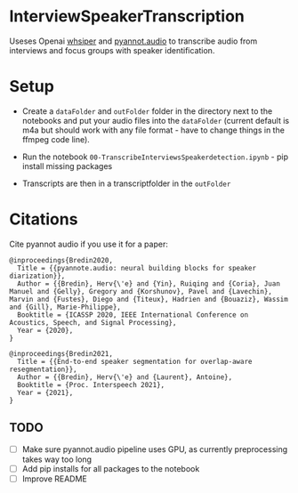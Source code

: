 # InterviewSpeakerTranscription
Useses Openai [whsiper](https://github.com/openai/whisper) and [pyannot.audio](https://github.com/pyannote/pyannote-audio) to transcribe audio from interviews and focus groups with speaker identification.

# Setup

- Create a `dataFolder` and `outFolder` folder in the directory next to the notebooks and put your audio files into the `dataFolder` (current default is m4a but should work with any file format - have to change things in the ffmpeg code line).

- Run the notebook `00-TranscribeInterviewsSpeakerdetection.ipynb` - pip install missing packages
- Transcripts are then in a transcriptfolder in the `outFolder`

# Citations

Cite pyannot audio if you use it for a paper:

```
@inproceedings{Bredin2020,
  Title = {{pyannote.audio: neural building blocks for speaker diarization}},
  Author = {{Bredin}, Herv{\'e} and {Yin}, Ruiqing and {Coria}, Juan Manuel and {Gelly}, Gregory and {Korshunov}, Pavel and {Lavechin}, Marvin and {Fustes}, Diego and {Titeux}, Hadrien and {Bouaziz}, Wassim and {Gill}, Marie-Philippe},
  Booktitle = {ICASSP 2020, IEEE International Conference on Acoustics, Speech, and Signal Processing},
  Year = {2020},
}
```
```
@inproceedings{Bredin2021,
  Title = {{End-to-end speaker segmentation for overlap-aware resegmentation}},
  Author = {{Bredin}, Herv{\'e} and {Laurent}, Antoine},
  Booktitle = {Proc. Interspeech 2021},
  Year = {2021},
}
```

## TODO

- [ ] Make sure pyannot.audio pipeline uses GPU, as currently preprocessing takes way too long
- [ ] Add pip installs for all packages to the notebook
- [ ] Improve README
